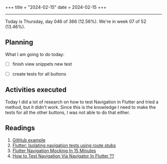 +++
title = "2024-02-15"
date = 2024-02-15
+++

---

Today is Thursday, day 046 of 366 (12.56%). We're in week 07 of 52 (13.46%).

## Planning

What I am going to do today:

- [ ] finish view snippets new test
- [ ] create tests for all buttons


## Activities executed

Today I did a lot of research on how to test Navigation in Flutter and tried a method, but it didn't work. Since this is the knowledge I need to make the tests for all the other buttons, I was not able to do that either.

## Readings

1. [GitHub example](https://github.com/flutter/flutter/blob/master/packages/flutter/test/widgets/navigator_test.dart)
2. [Flutter: Isolating navigation tests using route stubs](https://ahmad-hamwi.medium.com/stubbing-navigation-routes-in-widget-integration-tests-in-your-flutter-app-51f71963d4d0)
3. [Flutter Navigation Mocking In 15 Minutes](https://fredgrott.medium.com/flutter-navigation-mocking-in-15-minutes-ade58f9c8bc8)
4. [How to Test Navigation Via Navigator In Flutter ??](https://flutteragency.com/test-navigation-in-flutter/)
